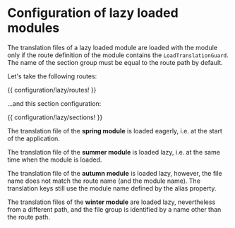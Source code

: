 <!-- ======================================================================
--- Search engine
title:          Lazy loaded modules
keywords:       configuration, lazy, loaded, module
description:    Setting translation files for lazy loaded modules.
--- Menu system
order:          40
text:           Lazy loaded module
hidden:         false
umbel:          false
--- Page properties
id:             
document:       
layout:         layout-2-left
$-left:         #side-menu
searchable:     true
--- Side menu
side-menu-root:     /translation
side-menu-header:   Translation
side-menu-top:      
side-menu-depth:    2
======================================================================= -->

# Configuration of lazy loaded modules

The translation files of a lazy loaded module are loaded with the module only
if the route definition of the module contains the `LoadTranslationGuard`. The
name of the section group must be equal to the route path by default.

Let's take the following routes:

{{ configuration/lazy/routes! }}

...and this section configuration:

{{ configuration/lazy/sections! }}

The translation file of the __spring module__ is loaded eagerly, i.e. at the start
of the application.

The translation file of the __summer module__ is loaded lazy, i.e. at the same time
when the module is loaded.

The translation file of the __autumn module__ is loaded lazy, however, the file name
does not match the route name (and the module name). The translation keys still use
the module name defined by the alias property.

The translation files of the __winter module__ are loaded lazy, nevertheless from
a different path, and the file group is identified by a name other than the route path.
